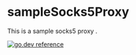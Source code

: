 # sampleSocks5Proxy
This is a sample socks5 proxy .

[![go.dev reference](https://img.shields.io/badge/go.dev-reference-007d9c?logo=go&logoColor=white&style=flat-square)](https://pkg.go.dev/github.com/qq827435393/sampleSocks5Proxy?tab=doc)

